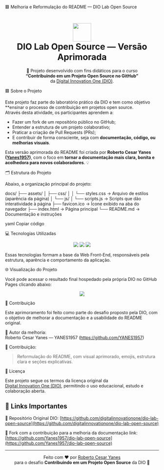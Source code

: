 
🟥 Melhoria e Reformulação do README — DIO Lab Open Source

<h1 align="center">
  <a href="https://www.dio.me/">
    <img align="center" width="60px" src="https://hermes.digitalinnovation.one/assets/diome/logo-minimized.png">
  </a>
  <br>
  <span> DIO Lab Open Source — Versão Aprimorada </span>
</h1>

<p align="center">
  🚀 Projeto desenvolvido com fins didáticos para o curso <br>
  <strong>“Contribuindo em um Projeto Open Source no GitHub”</strong><br>
  da <a href="https://www.dio.me/">Digital Innovation One (DIO)</a>.
</p>



🟥 Sobre o Projeto

Este projeto faz parte do laboratório prático da DIO e tem como objetivo **ensinar o processo de contribuição em projetos open source.  
Através desta atividade, os participantes aprendem a:

- Fazer um fork de um repositório público no GitHub;  
- Entender a estrutura de um projeto colaborativo;  
- Praticar a criação de Pull Requests (PRs);  
- E contribuir de forma consciente, seja com **documentação, código, ou melhorias visuais**.

Esta versão aprimorada do README foi criada por **Roberto Cesar Yanes ([Yanes1957](https://github.com/Yanes1957))**, com o foco em **tornar a documentação mais clara, bonita e acolhedora para novos colaboradores**. 💡  



🗂️ Estrutura do Projeto

Abaixo, a organização principal do projeto:

docs/
├── assets/
│ ├── css/
│ │ └── styles.css → Arquivo de estilos (aparência da página)
│ └── js/
│ └── scripts.js → Scripts que dão interatividade à página
├── favicon.ico → Ícone exibido na aba do navegador
├── index.html → Página principal
└── README.md → Documentação e instruções

yaml
Copiar código



💻 Tecnologias Utilizadas

<p align="center">
  <img src="https://img.shields.io/badge/HTML-000?style=for-the-badge&logo=html5&logoColor=E44D26">
  <img src="https://img.shields.io/badge/CSS-000?style=for-the-badge&logo=css3&logoColor=1572B6">
  <img src="https://img.shields.io/badge/JavaScript-000?style=for-the-badge&logo=javascript&logoColor=F7DF1E">
</p>

Essas tecnologias formam a base da Web Front-End, responsáveis pela estrutura, aparência e comportamento da aplicação.



🌐 Visualização do Projeto

Você pode acessar o resultado final hospedado pela própria DIO no GitHub Pages clicando abaixo:

<p align="center">
  <a href="https://digitalinnovationone.github.io/dio-lab-open-source/">
    <img src="https://img.shields.io/badge/🔍%20Visualizar%20Projeto-000?style=for-the-badge&logo=github&logoColor=30A3DC">
  </a>
</p>


🤝 Contribuição

Este aprimoramento foi feito como parte do desafio proposto pela DIO, com o objetivo de melhorar a documentação e a usabilidade do README original.  

💬 Autor da melhoria:  
Roberto Cesar Yanes — YANES1957 (https://github.com/YANES1957)

🧩 Contribuição:  
> Reformulação do README, com visual aprimorado, emojis, estrutura clara e seções explicativas.



📜 Licença

Este projeto segue os termos da licença original da  
[Digital Innovation One (DIO)](https://www.dio.me/), permitindo o uso educacional, estudo e colaboração aberta.



## 🧭 Links Importantes

🔗 Repositório Original DIO: 
[https://github.com/digitalinnovationone/dio-lab-open-source](https://github.com/digitalinnovationone/dio-lab-open-source)

🔗 Fork com a contribuição para a melhoria da documentação link:
[https://github.com/Yanes1957/dio-lab-open-source](https://github.com/Yanes1957/dio-lab-open-source)

---

<p align="center">
  Feito com ❤️ por <a href="https://github.com/Yanes1957">Roberto Cesar Yanes</a> <br>
  para o desafio <strong>Contribuindo em um Projeto Open Source</strong> da DIO 🚀
</p>
